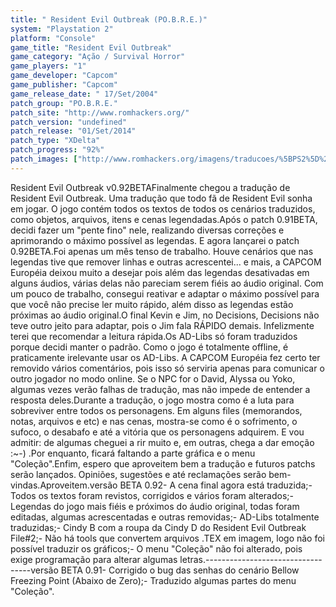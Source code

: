 ```yaml
---
title: " Resident Evil Outbreak (PO.B.R.E.)"
system: "Playstation 2"
platform: "Console"
game_title: "Resident Evil Outbreak"
game_category: "Ação / Survival Horror"
game_players: "1"
game_developer: "Capcom"
game_publisher: "Capcom"
game_release_date: " 17/Set/2004"
patch_group: "PO.B.R.E."
patch_site: "http://www.romhackers.org/"
patch_version: "undefined"
patch_release: "01/Set/2014"
patch_type: "XDelta"
patch_progress: "92%"
patch_images: ["http://www.romhackers.org/imagens/traducoes/%5BPS2%5D%20Resident_Evil_Outbreak_Logo.jpg","http://www.romhackers.org/imagens/traducoes/%5BPS2%5D%20Resident_Evil_Outbreak%20-%20POBRE%20-%200.png","http://www.romhackers.org/imagens/traducoes/%5BPS2%5D%20Resident%20Evil%20Outbreak%20-%20POBRE%20-%201.png","http://www.romhackers.org/imagens/traducoes/%5BPS2%5D%20Resident%20Evil%20Outbreak%20-%20POBRE%20-%202.png"]
---
```

Resident Evil Outbreak v0.92BETAFinalmente chegou a tradução de Resident Evil Outbreak. Uma tradução que todo fã de Resident Evil sonha em jogar. O jogo contém todos os textos de todos os cenários traduzidos, como objetos, arquivos, itens e cenas legendadas.Após o patch 0.91BETA, decidi fazer um "pente fino" nele, realizando diversas correções e aprimorando o máximo possível as legendas. E agora lançarei o patch 0.92BETA.Foi apenas um mês tenso de trabalho. Houve cenários que nas legendas tive que remover linhas e outras acrescentei... e mais, a CAPCOM Européia deixou muito a desejar pois além das legendas desativadas em alguns áudios, várias delas não pareciam serem fiéis ao áudio original. Com um pouco de trabalho, consegui reativar e adaptar o máximo possível para que você não precise ler muito rápido, além disso as legendas estão próximas ao áudio original.O final Kevin e Jim, no Decisions, Decisions não teve outro jeito para adaptar, pois o Jim fala RÁPIDO demais. Infelizmente terei que recomendar a leitura rápida.Os AD-Libs só foram traduzidos porque decidi manter o padrão. Como o jogo é totalmente offline, é praticamente irelevante usar os AD-Libs. A CAPCOM Européia fez certo ter removido vários comentários, pois isso só serviria apenas para comunicar o outro jogador no modo online. Se o NPC for o David, Alyssa ou Yoko, algumas vezes verão falhas de tradução, mas não impede de entender a resposta deles.Durante a tradução, o jogo mostra como é a luta para sobreviver entre todos os personagens. Em alguns files (memorandos, notas, arquivos e etc) e nas cenas, mostra-se como é o sofrimento, o sufoco, o desabafo e até a vitória que os personagens adquirem. E vou admitir: de algumas cheguei a rir muito e, em outras, chega a dar emoção :~-) .Por enquanto, ficará faltando a parte gráfica e o menu "Coleção".Enfim, espero que aproveitem bem a tradução e futuros patchs serão lançados. Opiniões, sugestões e até reclamações serão bem-vindas.Aproveitem.versão BETA 0.92- A cena final agora está traduzida;- Todos os textos foram revistos, corrigidos e vários foram alterados;- Legendas do jogo mais fiéis e próximos do áudio original, todas foram editadas,   algumas acrescentadas e outras removidas;- AD-Libs totalmente traduzidas;- Cindy B com a roupa da Cindy D do Resident Evil Outbreak File#2;- Não há tools que convertem arquivos .TEX em imagem, logo não foi possível traduzir  os gráficos;- O menu "Coleção" não foi alterado, pois exige programação para alterar algumas letras.----------------------------------versão BETA 0.91- Corrigido o bug das senhas do cenário Bellow Freezing Point (Abaixo de Zero);- Traduzido algumas partes do menu "Coleção".